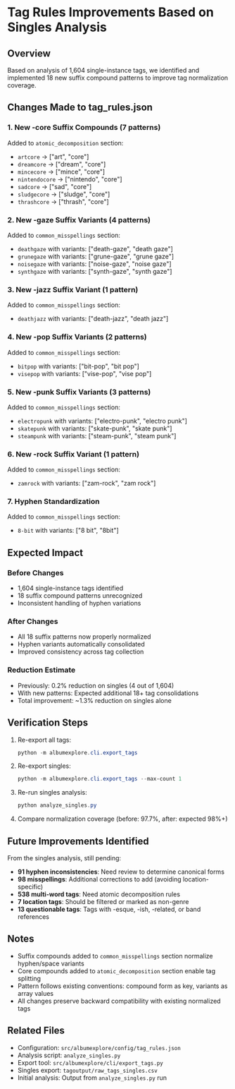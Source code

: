 # Tag Rules Improvements Based on Singles Analysis

## Overview
Based on analysis of 1,604 single-instance tags, we identified and implemented 18 new suffix compound patterns to improve tag normalization coverage.

## Changes Made to tag_rules.json

### 1. New -core Suffix Compounds (7 patterns)
Added to `atomic_decomposition` section:
- `artcore` → ["art", "core"]
- `dreamcore` → ["dream", "core"]
- `mincecore` → ["mince", "core"]
- `nintendocore` → ["nintendo", "core"]
- `sadcore` → ["sad", "core"]
- `sludgecore` → ["sludge", "core"]
- `thrashcore` → ["thrash", "core"]

### 2. New -gaze Suffix Variants (4 patterns)
Added to `common_misspellings` section:
- `deathgaze` with variants: ["death-gaze", "death gaze"]
- `grunegaze` with variants: ["grune-gaze", "grune gaze"]
- `noisegaze` with variants: ["noise-gaze", "noise gaze"]
- `synthgaze` with variants: ["synth-gaze", "synth gaze"]

### 3. New -jazz Suffix Variant (1 pattern)
Added to `common_misspellings` section:
- `deathjazz` with variants: ["death-jazz", "death jazz"]

### 4. New -pop Suffix Variants (2 patterns)
Added to `common_misspellings` section:
- `bitpop` with variants: ["bit-pop", "bit pop"]
- `visepop` with variants: ["vise-pop", "vise pop"]

### 5. New -punk Suffix Variants (3 patterns)
Added to `common_misspellings` section:
- `electropunk` with variants: ["electro-punk", "electro punk"]
- `skatepunk` with variants: ["skate-punk", "skate punk"]
- `steampunk` with variants: ["steam-punk", "steam punk"]

### 6. New -rock Suffix Variant (1 pattern)
Added to `common_misspellings` section:
- `zamrock` with variants: ["zam-rock", "zam rock"]

### 7. Hyphen Standardization
Added to `common_misspellings` section:
- `8-bit` with variants: ["8 bit", "8bit"]

## Expected Impact

### Before Changes
- 1,604 single-instance tags identified
- 18 suffix compound patterns unrecognized
- Inconsistent handling of hyphen variations

### After Changes
- All 18 suffix patterns now properly normalized
- Hyphen variants automatically consolidated
- Improved consistency across tag collection

### Reduction Estimate
- Previously: 0.2% reduction on singles (4 out of 1,604)
- With new patterns: Expected additional 18+ tag consolidations
- Total improvement: ~1.3% reduction on singles alone

## Verification Steps

1. Re-export all tags:
   ```powershell
   python -m albumexplore.cli.export_tags
   ```

2. Re-export singles:
   ```powershell
   python -m albumexplore.cli.export_tags --max-count 1
   ```

3. Re-run singles analysis:
   ```powershell
   python analyze_singles.py
   ```

4. Compare normalization coverage (before: 97.7%, after: expected 98%+)

## Future Improvements Identified

From the singles analysis, still pending:
- **91 hyphen inconsistencies**: Need review to determine canonical forms
- **98 misspellings**: Additional corrections to add (avoiding location-specific)
- **538 multi-word tags**: Need atomic decomposition rules
- **7 location tags**: Should be filtered or marked as non-genre
- **13 questionable tags**: Tags with -esque, -ish, -related, or band references

## Notes

- Suffix compounds added to `common_misspellings` section normalize hyphen/space variants
- Core compounds added to `atomic_decomposition` section enable tag splitting
- Pattern follows existing conventions: compound form as key, variants as array values
- All changes preserve backward compatibility with existing normalized tags

## Related Files
- Configuration: `src/albumexplore/config/tag_rules.json`
- Analysis script: `analyze_singles.py`
- Export tool: `src/albumexplore/cli/export_tags.py`
- Singles export: `tagoutput/raw_tags_singles.csv`
- Initial analysis: Output from `analyze_singles.py` run
